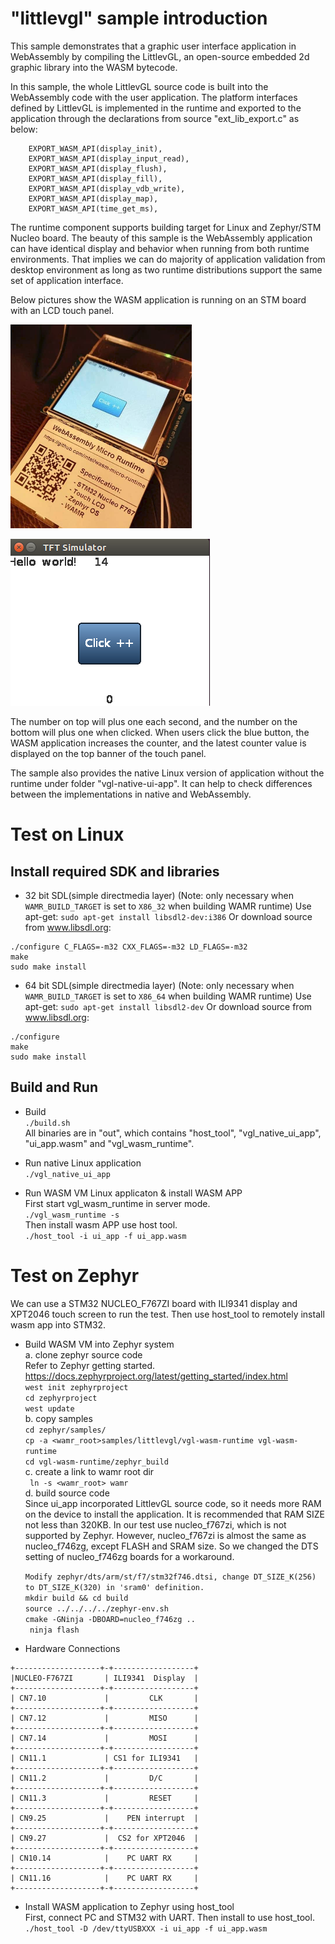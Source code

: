 "littlevgl" sample introduction
==============
This sample demonstrates that a graphic user interface application in WebAssembly by compiling the LittlevGL, an open-source embedded 2d graphic library into the WASM bytecode.

In this sample, the whole LittlevGL source code is built into the WebAssembly code with the user application. The platform interfaces defined by LittlevGL is implemented in the runtime and exported to the application through the declarations from source "ext_lib_export.c" as below:

        EXPORT_WASM_API(display_init),
        EXPORT_WASM_API(display_input_read),
        EXPORT_WASM_API(display_flush),
        EXPORT_WASM_API(display_fill),
        EXPORT_WASM_API(display_vdb_write),
        EXPORT_WASM_API(display_map),
        EXPORT_WASM_API(time_get_ms),

The runtime component supports building target for Linux and Zephyr/STM Nucleo board. The beauty of this sample is the WebAssembly application can have identical display and behavior when running from both runtime environments. That implies we can do majority of application validation from desktop environment as long as two runtime distributions support the same set of application interface.


Below pictures show the WASM application is running on an STM board with an LCD touch panel. 

![WAMR UI SAMPLE](../../doc/pics/vgl_demo2.png "WAMR UI DEMO STM32")

![WAMR UI SAMPLE](../../doc/pics/vgl_demo_linux.png "WAMR UI DEMO LINUX")


The number on top will plus one each second, and the number on the bottom will plus one when clicked. When users click the blue button, the WASM application increases the counter, and the latest counter value is displayed on the top banner of the touch panel. 

The sample also provides the native Linux version of application without the runtime under folder "vgl-native-ui-app". It can help to check differences between the implementations in native and WebAssembly.

Test on Linux
================================

Install required SDK and libraries
--------------
- 32 bit SDL(simple directmedia layer) (Note: only necessary when `WAMR_BUILD_TARGET` is set to `X86_32` when building WAMR runtime)
Use apt-get:
    `sudo apt-get install libsdl2-dev:i386`
Or download source from www.libsdl.org:
```
./configure C_FLAGS=-m32 CXX_FLAGS=-m32 LD_FLAGS=-m32
make
sudo make install
```
- 64 bit SDL(simple directmedia layer) (Note: only necessary when `WAMR_BUILD_TARGET` is set to `X86_64` when building WAMR runtime)
Use apt-get:
    `sudo apt-get install libsdl2-dev`
Or download source from www.libsdl.org:
```
./configure
make
sudo make install
```


Build and Run
--------------

- Build</br>
`./build.sh`</br>
    All binaries are in "out", which contains "host_tool", "vgl_native_ui_app", "ui_app.wasm" and "vgl_wasm_runtime".
- Run native Linux application</br>
`./vgl_native_ui_app`</br>

- Run WASM VM Linux applicaton & install WASM APP</br>
 First start vgl_wasm_runtime in server mode.</br>
`./vgl_wasm_runtime -s`</br>
 Then install wasm APP use host tool.</br>
`./host_tool -i ui_app -f ui_app.wasm`</br>

Test on Zephyr
================================
We can use a STM32 NUCLEO_F767ZI  board with ILI9341 display and XPT2046 touch screen to run the test. Then use host_tool to remotely install wasm app into STM32.
- Build WASM VM into Zephyr system</br>
 a. clone zephyr source code</br>
Refer to Zephyr getting started.</br>
https://docs.zephyrproject.org/latest/getting_started/index.html</br>
`west init zephyrproject`</br>
`cd zephyrproject`</br>
`west update`</br>
 b. copy samples</br>
    `cd zephyr/samples/`</br>
    `cp -a <wamr_root>samples/littlevgl/vgl-wasm-runtime vgl-wasm-runtime`</br>
    `cd vgl-wasm-runtime/zephyr_build`</br>
 c. create a link to wamr root dir</br>
   ` ln -s <wamr_root> wamr`</br>
 d. build source code</br>
    Since ui_app incorporated LittlevGL source code, so it needs more RAM on the device to install the application.
    It is recommended that RAM SIZE not less than 320KB.
    In our test use nucleo_f767zi, which is not supported by Zephyr.
    However, nucleo_f767zi is almost the same as nucleo_f746zg, except FLASH and SRAM size.
    So we changed the DTS setting of nucleo_f746zg boards for a workaround.</br>

    `Modify zephyr/dts/arm/st/f7/stm32f746.dtsi, change DT_SIZE_K(256) to DT_SIZE_K(320) in 'sram0' definition.`</br>
    `mkdir build && cd build`</br>
    `source ../../../../zephyr-env.sh`</br>
    `cmake -GNinja -DBOARD=nucleo_f746zg ..`</br>
   ` ninja flash`</br>

- Hardware Connections

```
+-------------------+-+------------------+
|NUCLEO-F767ZI       | ILI9341  Display  |
+-------------------+-+------------------+
| CN7.10             |         CLK       |
+-------------------+-+------------------+
| CN7.12             |         MISO      |
+-------------------+-+------------------+
| CN7.14             |         MOSI      |
+-------------------+-+------------------+
| CN11.1             | CS1 for ILI9341   |
+-------------------+-+------------------+
| CN11.2             |         D/C       |
+-------------------+-+------------------+
| CN11.3             |         RESET     |
+-------------------+-+------------------+
| CN9.25             |    PEN interrupt  |
+-------------------+-+------------------+
| CN9.27             |  CS2 for XPT2046  |
+-------------------+-+------------------+
| CN10.14            |    PC UART RX     |
+-------------------+-+------------------+
| CN11.16            |    PC UART RX     |
+-------------------+-+------------------+
```


- Install WASM application to Zephyr using host_tool</br>
First, connect PC and STM32 with UART. Then install to use host_tool.</br>
`./host_tool -D /dev/ttyUSBXXX -i ui_app -f ui_app.wasm`

